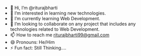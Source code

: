 - 👋 Hi, I’m @riturajbharti
- 👀 I’m interested in learning new technologies.
- 🌱 I’m currently learning Web Development.
- 💞️ I’m looking to collaborate on any project that includes any technologies related to Web Development.
- 📫 How to reach me riturajbharti99@gmail.com 
- 😄 Pronouns: He/Him
- ⚡ Fun fact: Still Thinking....

<!---
riturajbharti/riturajbharti is a ✨ special ✨ repository because its `README.md` (this file) appears on your GitHub profile.
You can click the Preview link to take a look at your changes.
--->
